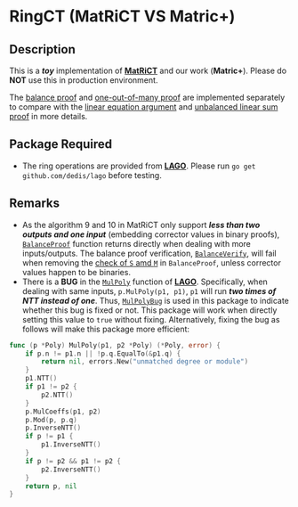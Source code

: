 # RingCT (MatRiCT VS Matric+)

## Description

This is a _**toy**_ implementation of [**MatRiCT**](https://eprint.iacr.org/2019/1287.pdf) and our work (**Matric+**). Please do **NOT** use this in production environment.

The [balance proof](https://github.com/Anonymous-000/RingCT/blob/1a73fbf236360f300ca15c8af28157c67b861df2/Matrict.go#L18L74) and [one-out-of-many proof](https://github.com/Anonymous-000/RingCT/blob/1a73fbf236360f300ca15c8af28157c67b861df2/Matrict.go#L398L481) are implemented separately to compare with the [linear equation argument](https://github.com/Anonymous-000/RingCT/blob/master/Matric%2B.go#L18L42) and [unbalanced linear sum proof](https://github.com/Anonymous-000/RingCT/blob/master/Matric%2B.go#L409L492) in more details.

## Package Required
- The ring operations are provided from [**LAGO**](https://github.com/dedis/lago). Please run `go get github.com/dedis/lago` before testing.

## Remarks
- As the algorithm 9 and 10 in MatRiCT only support _**less than two outputs and one input**_ (embedding corrector values in binary proofs), [`BalanceProof`](https://github.com/Anonymous-000/RingCT/blob/1a73fbf236360f300ca15c8af28157c67b861df2/Matrict.go#L18L74) function returns directly when dealing with more inputs/outputs. The balance proof verification, [`BalanceVerify`](https://github.com/Anonymous-000/RingCT/blob/1a73fbf236360f300ca15c8af28157c67b861df2/Matrict.go#L254L392), will fail when removing the [check of `S` amd `M`](https://github.com/Anonymous-000/RingCT/blob/1a73fbf236360f300ca15c8af28157c67b861df2/Matrict.go#L23L26) in `BalanceProof`, unless corrector values happen to be binaries.
- There is a **BUG** in the [`MulPoly`](https://github.com/dedis/lago/blob/789763ed5fb5e3420cc72260ab8d005f8c06ea3f/polynomial/polynomial.go#L143L159) function of [**LAGO**](https://github.com/dedis/lago). Specifically, when dealing with same inputs, `p.MulPoly(p1, p1)`, `p1` will run _**two times of NTT instead of one**_. Thus, [`MulPolyBug`](https://github.com/Anonymous-000/RingCT/blob/1a73fbf236360f300ca15c8af28157c67b861df2/RingMatrix.go#L27) is used in this package to indicate whether this bug is fixed or not. This package will work when directly setting this value to `true` without fixing. Alternatively, fixing the bug as follows will make this package more efficient:
```go
func (p *Poly) MulPoly(p1, p2 *Poly) (*Poly, error) {
    if p.n != p1.n || !p.q.EqualTo(&p1.q) {
        return nil, errors.New("unmatched degree or module")
    }
    p1.NTT()
    if p1 != p2 {
        p2.NTT()
    }
    p.MulCoeffs(p1, p2)
    p.Mod(p, p.q)
    p.InverseNTT()
    if p != p1 {
        p1.InverseNTT()
    }
    if p != p2 && p1 != p2 {
        p2.InverseNTT()
    }
    return p, nil
}
```

